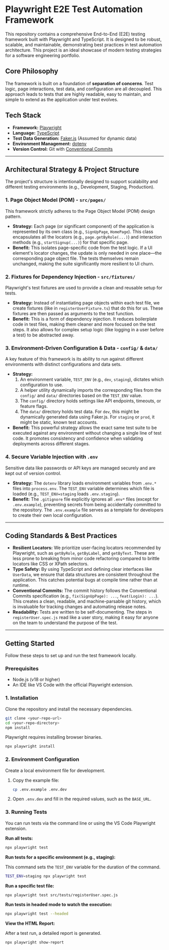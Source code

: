 # Playwright E2E Test Automation Framework

This repository contains a comprehensive End-to-End (E2E) testing framework built with Playwright and TypeScript. It is designed to be robust, scalable, and maintainable, demonstrating best practices in test automation architecture. This project is an ideal showcase of modern testing strategies for a software engineering portfolio.

## Core Philosophy

The framework is built on a foundation of **separation of concerns**. Test logic, page interactions, test data, and configuration are all decoupled. This approach leads to tests that are highly readable, easy to maintain, and simple to extend as the application under test evolves.

## Tech Stack

*   **Framework:** [Playwright](https://playwright.dev/)
*   **Language:** [TypeScript](https://www.typescriptlang.org/)
*   **Test Data Generation:** [Faker.js](https://fakerjs.dev/) (Assumed for dynamic data)
*   **Environment Management:** [dotenv](https://github.com/motdotla/dotenv)
*   **Version Control:** Git with [Conventional Commits](https://www.conventionalcommits.org/)

---

## Architectural Strategy & Project Structure

The project's structure is intentionally designed to support scalability and different testing environments (e.g., Development, Staging, Production).

### 1. Page Object Model (POM) - `src/pages/`

This framework strictly adheres to the Page Object Model (POM) design pattern.

*   **Strategy:** Each page (or significant component) of the application is represented by its own class (e.g., `SignUpPage`, `HomePage`). This class encapsulates all the locators (e.g., `page.getByRole(...)`) and interaction methods (e.g., `startSignup(...)`) for that specific page.
*   **Benefit:** This isolates page-specific code from the test logic. If a UI element's locator changes, the update is only needed in one place—the corresponding page object file. The tests themselves remain unchanged, making the suite significantly more resilient to UI churn.

### 2. Fixtures for Dependency Injection - `src/fixtures/`

Playwright's test fixtures are used to provide a clean and reusable setup for tests.

*   **Strategy:** Instead of instantiating page objects within each test file, we create fixtures (like in `registerUserFixture.ts`) that do this for us. These fixtures are then passed as arguments to the test function.
*   **Benefit:** This is a form of dependency injection. It reduces boilerplate code in test files, making them cleaner and more focused on the test steps. It also allows for complex setup logic (like logging in a user before a test) to be abstracted away.

### 3. Environment-Driven Configuration & Data - `config/` & `data/`

A key feature of this framework is its ability to run against different environments with distinct configurations and data sets.

*   **Strategy:**
    1.  An environment variable, `TEST_ENV` (e.g., `dev`, `staging`), dictates which configuration to use.
    2.  A helper utility dynamically imports the corresponding files from the `config/` and `data/` directories based on the `TEST_ENV` value.
    3.  The `config/` directory holds settings like API endpoints, timeouts, or feature flags.
    4.  The `data/` directory holds test data. For `dev`, this might be dynamically generated data using Faker.js. For `staging` or `prod`, it might be static, known test accounts.
*   **Benefit:** This powerful strategy allows the exact same test suite to be executed against any environment without changing a single line of test code. It promotes consistency and confidence when validating deployments across different stages.

### 4. Secure Variable Injection with `.env`

Sensitive data like passwords or API keys are managed securely and are kept out of version control.

*   **Strategy:** The `dotenv` library loads environment variables from `.env.*` files into `process.env`. The `TEST_ENV` variable determines which file is loaded (e.g., `TEST_ENV=staging` loads `.env.staging`).
*   **Benefit:** The `.gitignore` file explicitly ignores all `.env*` files (except for `.env.example`), preventing secrets from being accidentally committed to the repository. The `.env.example` file serves as a template for developers to create their own local configuration.

---

## Coding Standards & Best Practices

*   **Resilient Locators:** We prioritize user-facing locators recommended by Playwright, such as `getByRole`, `getByLabel`, and `getByText`. These are less prone to breaking from minor code refactoring compared to brittle locators like CSS or XPath selectors.
*   **Type Safety:** By using TypeScript and defining clear interfaces like `UserData`, we ensure that data structures are consistent throughout the application. This catches potential bugs at compile time rather than at runtime.
*   **Conventional Commits:** The commit history follows the Conventional Commits specification (e.g., `fix(SignUpPage): ...`, `feat(Login): ...`). This creates a clean, readable, and machine-parsable git history, which is invaluable for tracking changes and automating release notes.
*   **Readability:** Tests are written to be self-documenting. The steps in `registerUser.spec.js` read like a user story, making it easy for anyone on the team to understand the purpose of the test.

---

## Getting Started

Follow these steps to set up and run the test framework locally.

### Prerequisites

*   Node.js (v18 or higher)
*   An IDE like VS Code with the official Playwright extension.

### 1. Installation

Clone the repository and install the necessary dependencies.

```bash
git clone <your-repo-url>
cd <your-repo-directory>
npm install
```

Playwright requires installing browser binaries.

```bash
npx playwright install
```

### 2. Environment Configuration

Create a local environment file for development.

1.  Copy the example file:
    ```bash
    cp .env.example .env.dev
    ```
2.  Open `.env.dev` and fill in the required values, such as the `BASE_URL`.

### 3. Running Tests

You can run tests via the command line or using the VS Code Playwright extension.

**Run all tests:**

```bash
npx playwright test
```

**Run tests for a specific environment (e.g., staging):**

This command sets the `TEST_ENV` variable for the duration of the command.

```bash
TEST_ENV=staging npx playwright test
```

**Run a specific test file:**

```bash
npx playwright test src/tests/registerUser.spec.js
```

**Run tests in headed mode to watch the execution:**

```bash
npx playwright test --headed
```

**View the HTML Report:**

After a test run, a detailed report is generated.

```bash
npx playwright show-report
```
